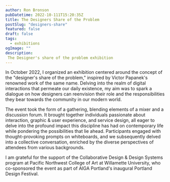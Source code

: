 ```yaml
---
author: Ron Bronson
pubDatetime: 2022-10-111T15:20:35Z
title: The Designers Share of the Problem
postSlug: "designers-share"
featured: false
draft: false
tags:
  - exhibitions
ogImage: ""
description:
 The Designer's share of the problem exhibition
---
```


In October 2022, I organized an exhibition centered around the concept of the "designer's share of the problem," inspired by Victor Papanek's renowned work of the same name. Delving into the realm of digital interactions that permeate our daily existence, my aim was to spark a dialogue on how designers can reenvision their role and the responsibilities they bear towards the community in our modern world.

The event took the form of a gathering, blending elements of a mixer and a discussion forum. It brought together individuals passionate about interaction, graphic & user experience, and service design, all eager to delve into the profound impact this discipline has had on contemporary life while pondering the possibilities that lie ahead. Participants engaged with thought-provoking prompts on whiteboards, and we subsequently delved into a collective conversation, enriched by the diverse perspectives of attendees from various backgrounds.

I am grateful for the support of the Collaborative Design & Design Systems program at Pacific Northwest College of Art at Willamette University, who co-sponsored the event as part of AIGA Portland's inaugural Portland Design Festival. 
